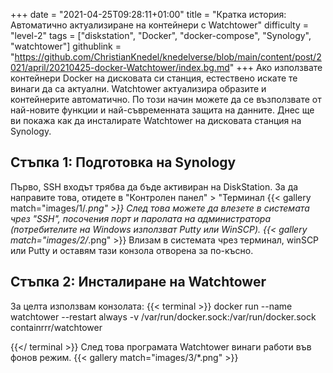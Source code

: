 +++
date = "2021-04-25T09:28:11+01:00"
title = "Кратка история: Автоматично актуализиране на контейнери с Watchtower"
difficulty = "level-2"
tags = ["diskstation", "Docker", "docker-compose", "Synology", "watchtower"]
githublink = "https://github.com/ChristianKnedel/knedelverse/blob/main/content/post/2021/april/20210425-docker-Watchtower/index.bg.md"
+++
Ако използвате контейнери Docker на дисковата си станция, естествено искате те винаги да са актуални. Watchtower актуализира образите и контейнерите автоматично. По този начин можете да се възползвате от най-новите функции и най-съвременната защита на данните. Днес ще ви покажа как да инсталирате Watchtower на дисковата станция на Synology.
## Стъпка 1: Подготовка на Synology
Първо, SSH входът трябва да бъде активиран на DiskStation. За да направите това, отидете в "Контролен панел" > "Терминал
{{< gallery match="images/1/*.png" >}}
След това можете да влезете в системата чрез "SSH", посочения порт и паролата на администратора (потребителите на Windows използват Putty или WinSCP).
{{< gallery match="images/2/*.png" >}}
Влизам в системата чрез терминал, winSCP или Putty и оставям тази конзола отворена за по-късно.
## Стъпка 2: Инсталиране на Watchtower
За целта използвам конзолата:
{{< terminal >}}
docker run --name watchtower --restart always -v /var/run/docker.sock:/var/run/docker.sock containrrr/watchtower

{{</ terminal >}}
След това програмата Watchtower винаги работи във фонов режим.
{{< gallery match="images/3/*.png" >}}
